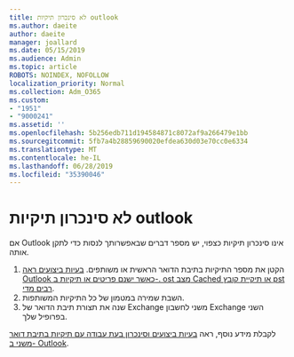 ```yaml
---
title: לא סינכרון תיקיות outlook
ms.author: daeite
author: daeite
manager: joallard
ms.date: 05/15/2019
ms.audience: Admin
ms.topic: article
ROBOTS: NOINDEX, NOFOLLOW
localization_priority: Normal
ms.collection: Adm_O365
ms.custom:
- "1951"
- "9000241"
ms.assetid: ''
ms.openlocfilehash: 5b256edb711d194584871c8072af9a266479e1bb
ms.sourcegitcommit: 5fb7a4b28859690020efdea630d03e70cc0e6334
ms.translationtype: MT
ms.contentlocale: he-IL
ms.lasthandoff: 06/28/2019
ms.locfileid: "35390046"
---
```

# <a name="outlook-not-synching-folders"></a>לא סינכרון תיקיות outlook

אם Outlook אינו סינכרון תיקיות כצפוי, יש מספר דברים שבאפשרותך לנסות כדי לתקן אותה.

1. הקטן את מספר התיקיות בתיבת הדואר הראשית או משותפים. [בעיות ביצועים ראה Outlook כאשר ישנם פריטים או תיקיות ב-. ost מצב Cached או תיקיית קובץ pst רבים מדי](https://support.microsoft.com/help/2768656).
2. השבת שמירה במטמון של כל התיקיות המשותפות.
3. שנה את תצורת תיבת הדואר של Exchange משני לחשבון Exchange השני בפרופיל שלך.

לקבלת מידע נוסף, ראה [בעיות ביצועים וסינכרון בעת עבודה עם תיקיות בתיבת דואר משני ב- Outlook](https://support.microsoft.com/help/3115602).